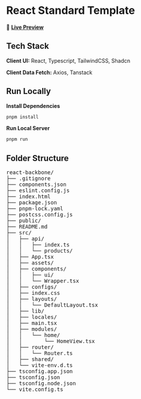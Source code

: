 # React Standard Template

🚀 **[Live Preview](https://backbone-scaffa.vercel.app)**

## Tech Stack

**Client UI:** React, Typescript, TailwindCSS, Shadcn

**Client Data Fetch:** Axios, Tanstack

## Run Locally

**Install Dependencies**

```sh
pnpm install
```

**Run Local Server**

```sh
pnpm run
```

## Folder Structure

<pre>
react-backbone/
├── .gitignore
├── components.json
├── eslint.config.js
├── index.html
├── package.json
├── pnpm-lock.yaml
├── postcss.config.js
├── public/
├── README.md
├── src/
│   ├── api/
│   │   ├── index.ts
│   │   └── products/
│   ├── App.tsx
│   ├── assets/
│   ├── components/
│   │   ├── ui/
│   │   └── Wrapper.tsx
│   ├── configs/
│   ├── index.css
│   ├── layouts/
│   │   └── DefaultLayout.tsx
│   ├── lib/
│   ├── locales/
│   ├── main.tsx
│   ├── modules/
│   │   └── home/
│   │       └── HomeView.tsx
│   ├── router/
│   │   └── Router.ts
│   ├── shared/
│   └── vite-env.d.ts
├── tsconfig.app.json
├── tsconfig.json
├── tsconfig.node.json
└── vite.config.ts
</pre>
